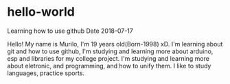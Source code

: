 # hello-world
Learning how to use github
Date 2018-07-17

Hello!
My name is Murilo, I'm 19 years old(Born-1998) xD.
I'm learning about git and how to use github, I'm studying and learning more about arduino, esp and libraries for my
college project.
I'm studying and learning more about eletronic, and programming, and how to unify them.
I like to study languages, practice sports.
